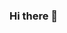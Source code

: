 ### Hi there 👋

<!--
**meritissimo1/meritissimo1** is a ✨ _special_ ✨ repository because its `README.md` (this file) appears on your GitHub profile.

<div>
  <a href="https://github.com/meritissimo1">
  <img height="180em"   align="center" src="https://github-readme-stats.vercel.app/api?username=meritissimo1&show_icons=true&theme=jolly&include_all_commits=true&count_private=true"/>
  <img height="180em"  align="center" src="https://github-readme-stats.vercel.app/api/top-langs/?username=meritissimo1&&layout=compact&hide=shell&theme=jolly"/>

  <img align="center" width="148" height="180" src="https://media1.tenor.com/images/68e8337fb4eb7e40645d832c64762a8b/tenor.gif?itemid=19443613">
</div>

  ![Snake animation](https://github.com/ellen2121/ellen2121/blob/output/github-contribution-grid-snake.svg)
 
</div>
-->
